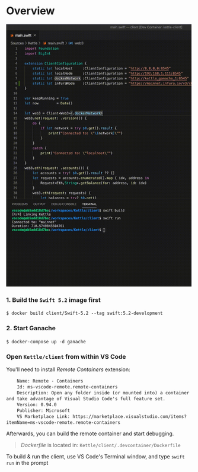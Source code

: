 # Overview

<img width='500' src='kettle_run.gif'/>

### 1. Build the `Swift 5.2` image first
`$ docker build client/Swift-5.2 --tag swift:5.2-development`

### 2. Start Ganache
`$ docker-compose up -d ganache`

### Open `Kettle/client` from within VS Code

You'll need to install _Remote Containers_ extension:
```
	Name: Remote - Containers
	Id: ms-vscode-remote.remote-containers
	Description: Open any folder inside (or mounted into) a container and take advantage of Visual Studio Code's full feature set.
	Version: 0.94.0
	Publisher: Microsoft
	VS Marketplace Link: https://marketplace.visualstudio.com/items?itemName=ms-vscode-remote.remote-containers
```

Afterwards, you can build the remote container and start debugging.
  > _Dockerfile_ is located in: `Kettle/client/.devcontainer/Dockerfile`

To build & run the client, use VS Code's Terminal window, and type `swift run` in the prompt
